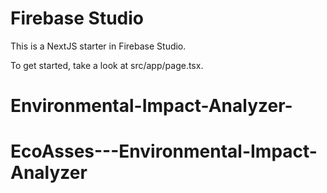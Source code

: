# Firebase Studio

This is a NextJS starter in Firebase Studio.

To get started, take a look at src/app/page.tsx.
# Environmental-Impact-Analyzer-
# EcoAsses---Environmental-Impact-Analyzer
